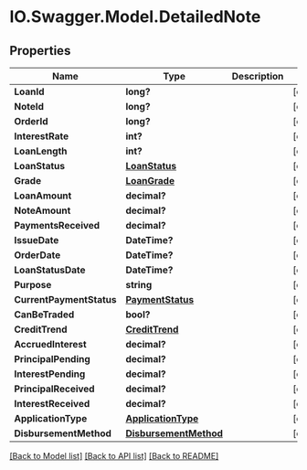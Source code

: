 # IO.Swagger.Model.DetailedNote
## Properties

Name | Type | Description | Notes
------------ | ------------- | ------------- | -------------
**LoanId** | **long?** |  | [optional] 
**NoteId** | **long?** |  | [optional] 
**OrderId** | **long?** |  | [optional] 
**InterestRate** | **int?** |  | [optional] 
**LoanLength** | **int?** |  | [optional] 
**LoanStatus** | [**LoanStatus**](LoanStatus.md) |  | [optional] 
**Grade** | [**LoanGrade**](LoanGrade.md) |  | [optional] 
**LoanAmount** | **decimal?** |  | [optional] 
**NoteAmount** | **decimal?** |  | [optional] 
**PaymentsReceived** | **decimal?** |  | [optional] 
**IssueDate** | **DateTime?** |  | [optional] 
**OrderDate** | **DateTime?** |  | [optional] 
**LoanStatusDate** | **DateTime?** |  | [optional] 
**Purpose** | **string** |  | [optional] 
**CurrentPaymentStatus** | [**PaymentStatus**](PaymentStatus.md) |  | [optional] 
**CanBeTraded** | **bool?** |  | [optional] 
**CreditTrend** | [**CreditTrend**](CreditTrend.md) |  | [optional] 
**AccruedInterest** | **decimal?** |  | [optional] 
**PrincipalPending** | **decimal?** |  | [optional] 
**InterestPending** | **decimal?** |  | [optional] 
**PrincipalReceived** | **decimal?** |  | [optional] 
**InterestReceived** | **decimal?** |  | [optional] 
**ApplicationType** | [**ApplicationType**](ApplicationType.md) |  | [optional] 
**DisbursementMethod** | [**DisbursementMethod**](DisbursementMethod.md) |  | [optional] 

[[Back to Model list]](../README.md#documentation-for-models) [[Back to API list]](../README.md#documentation-for-api-endpoints) [[Back to README]](../README.md)

